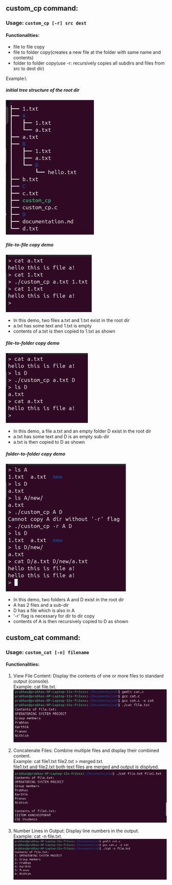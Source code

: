 ## custom_cp command:
### Usage: ```custom_cp [-r] src dest```
#### Functionalities:
* file to file copy
* file to folder copy(creates a new file at the folder with same name and contents)
* folder to folder copy(use -r: recursively copies all subdirs and files from src to dest dir)

Example:\
##### initial tree structure of the root dir
![intial tree structure](pics/initial_tree.png "intial tree structure")

##### file-to-file copy demo
![file-to-file copy](pics/file_to_file.png "file-to-file copy")
 - In this demo, two files a.txt and 1.txt exist in the root dir
 - a.txt has some text and 1.txt is empty
 - contents of a.txt is then copied to 1.txt as shown

##### file-to-folder copy demo
![file-to-folder copy](pics/file_to_folder.png "file-to-folder copy")
 - In this demo, a file a.txt and an empty folder D exist in the root dir
 - a.txt has some text and D is an empty sub-dir
 - a.txt is then copied to D as shown

##### folder-to-folder copy demo
![folder-to-folder copy](pics/folder_to_folder.png "folder-to-folder copy")
 - In this demo, two folders A and D exist in the root dir
 - A has 2 files and a sub-dir
 - D has a file which is also in A
 - '-r' flag is necessary for dir to dir copy
 - contents of A is then recursively copied to D as shown

## custom_cat command:
### Usage: ``` custom_cat [-n] filename ```
#### Functionalities:
1. View File Content:
   Display the contents of one or more files to standard output (console).\
   Example: cat file.txt.\
   ![OUTPUT](./pics/display_file.png)

2. Concatenate Files:
   Combine multiple files and display their combined content.\
   Example: cat file1.txt file2.txt > merged.txt. \
   file1.txt and file2.txt both text files are merged and output is displyed.  
   ![OUTPUT](./pics/concatenate2files.png)

3. Number Lines in Output:
   Display line numbers in the output.  
   Example: cat -n file.txt.  
   ![OUTPUT](./pics/displaylinenos.png)